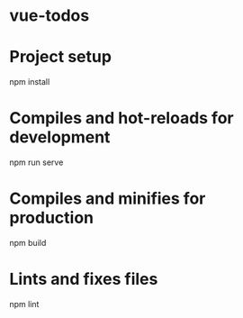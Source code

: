 # vue-todos

# Project setup

npm install

# Compiles and hot-reloads for development
npm run serve

# Compiles and minifies for production
npm build

# Lints and fixes files
npm lint


